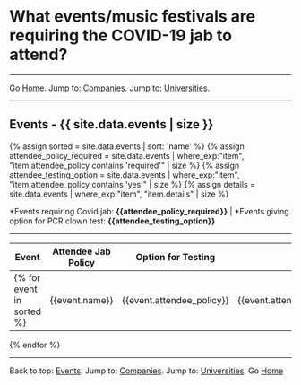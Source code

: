 # What events/music festivals are requiring the COVID-19 jab to attend?

---

Go [Home](/). Jump to: <a href="/companies.html">Companies</a>. Jump to: <a href="/universities.html">Universities</a>.

---
<a name="events"></a>
## Events - {{ site.data.events | size }}
{% assign sorted = site.data.events | sort: 'name' %}
{% assign attendee_policy_required = site.data.events | where_exp:"item", "item.attendee_policy contains 'required'" | size %}
{% assign attendee_testing_option = site.data.events | where_exp:"item", "item.attendee_policy contains 'yes'" | size %}
{% assign details = site.data.events | where_exp:"item", "item.details" | size %}

*Events requiring Covid jab: **{{attendee_policy_required}}** | *Events giving option for PCR clown test: **{{attendee_testing_option}}**

--- 

| Event | Attendee Jab Policy | Option for Testing | Details | Last Update |
| --- | --- | --- | --- | --- |
{% for event in sorted %}| {{event.name}} | {{event.attendee_policy}} | {{event.attendee_testing_option}} | {{event.details}} | {{event.last_update}} |
{% endfor %}

---

Back to top: <a href="#events">Events</a>. Jump to: <a href="/companies.html">Companies</a>. Jump to: <a href="/universities.html">Universities</a>. Go [Home](/)
